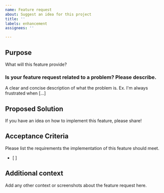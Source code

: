 ```yaml
---
name: Feature request
about: Suggest an idea for this project
title: ''
labels: enhancement
assignees: ''

---
```


## Purpose
What will this feature provide?

### Is your feature request related to a problem? Please describe.
A clear and concise description of what the problem is. Ex. I'm always frustrated when [...]

## Proposed Solution
If you have an idea on how to implement this feature, please share!

## Acceptance Criteria
Please list the requirements the implementation of this feature should meet.
- [ ]

## Additional context
Add any other context or screenshots about the feature request here.

